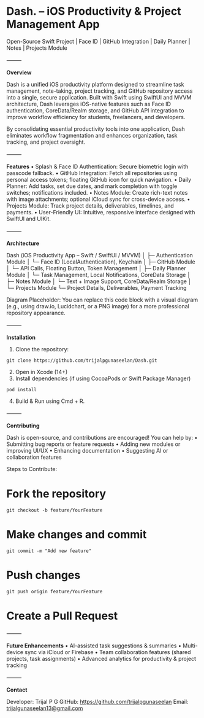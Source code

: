 # Dash. – iOS Productivity & Project Management App

Open-Source Swift Project | Face ID | GitHub Integration | Daily Planner | Notes | Projects Module

⸻

**Overview**

Dash is a unified iOS productivity platform designed to streamline task management, note-taking, project tracking, and GitHub repository access into a single, secure application. Built with Swift using SwiftUI and MVVM architecture, Dash leverages iOS-native features such as Face ID authentication, CoreData/Realm storage, and GitHub API integration to improve workflow efficiency for students, freelancers, and developers.

By consolidating essential productivity tools into one application, Dash eliminates workflow fragmentation and enhances organization, task tracking, and project oversight.

⸻

**Features**
	•	Splash & Face ID Authentication: Secure biometric login with passcode fallback.
	•	GitHub Integration: Fetch all repositories using personal access tokens; floating GitHub icon for quick navigation.
	•	Daily Planner: Add tasks, set due dates, and mark completion with toggle switches; notifications included.
	•	Notes Module: Create rich-text notes with image attachments; optional iCloud sync for cross-device access.
	•	Projects Module: Track project details, deliverables, timelines, and payments.
	•	User-Friendly UI: Intuitive, responsive interface designed with SwiftUI and UIKit.

⸻

**Architecture**

Dash (iOS Productivity App – Swift / SwiftUI / MVVM)
│
├─ Authentication Module
│   └─ Face ID (LocalAuthentication), Keychain
│
├─ GitHub Module
│   └─ API Calls, Floating Button, Token Management
│
├─ Daily Planner Module
│   └─ Task Management, Local Notifications, CoreData Storage
│
├─ Notes Module
│   └─ Text + Image Support, CoreData/Realm Storage
│
└─ Projects Module
    └─ Project Details, Deliverables, Payment Tracking

Diagram Placeholder: You can replace this code block with a visual diagram (e.g., using draw.io, Lucidchart, or a PNG image) for a more professional repository appearance.

⸻

**Installation**
1.	Clone the repository:
```
git clone https://github.com/trijalpgunaseelan/Dash.git
```
2.	Open in Xcode (14+)
3.	Install dependencies (if using CocoaPods or Swift Package Manager)
```
pod install
```
4.	Build & Run using Cmd + R.

⸻

**Contributing**

Dash is open-source, and contributions are encouraged! You can help by:
	•	Submitting bug reports or feature requests
	•	Adding new modules or improving UI/UX
	•	Enhancing documentation
	•	Suggesting AI or collaboration features

Steps to Contribute:
# Fork the repository
```
git checkout -b feature/YourFeature
```
# Make changes and commit
```
git commit -m "Add new feature"
```
# Push changes
```
git push origin feature/YourFeature
```
# Create a Pull Request

⸻

**Future Enhancements**
	•	AI-assisted task suggestions & summaries
	•	Multi-device sync via iCloud or Firebase
	•	Team collaboration features (shared projects, task assignments)
	•	Advanced analytics for productivity & project tracking

⸻

**Contact**

Developer: Trijal P G
GitHub: https://github.com/trijalpgunaseelan
Email: trijalgunaseelan13@gmail.com
